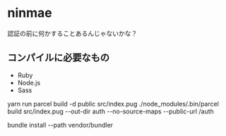 # ninmae
認証の前に何かすることあるんじゃないかな？

## コンパイルに必要なもの

- Ruby
- Node.js
- Sass

yarn run parcel build -d public src/index.pug
./node_modules/.bin/parcel build src/index.pug --out-dir auth --no-source-maps --public-url /auth


bundle install --path vendor/bundler
